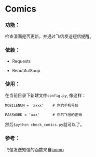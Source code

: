 # **Comics**

### 功能：

检查漫画是否更新，并通过飞信发送短信提醒。

### 依赖：

*  Requests

*  BeautifulSoup

### 使用：

在当前目录下新建文件`config.py`, 像这样：

    MOBILENUM = 'xxxx'    # 你的手机号码

    PASSWORD = 'xxx'      # 你的飞信的密码

然后`$python check_comics.py`就可以了。


### 参考：

飞信发送短信的函数来自[laomo]('https://gist.github.com/laomo/c328834f23b26088b280#file-fetion-py')

